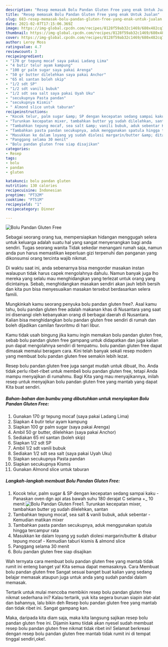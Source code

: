 ```yaml
---
description: "Resep memasak Bolu Pandan Gluten Free yang enak Untuk Jualan"
title: "Resep memasak Bolu Pandan Gluten Free yang enak Untuk Jualan"
slug: 683-resep-memasak-bolu-pandan-gluten-free-yang-enak-untuk-jualan
date: 2021-02-07T17:15:06.369Z
image: https://img-global.cpcdn.com/recipes/8128f59ab32c1469/680x482cq70/bolu-pandan-gluten-free-foto-resep-utama.jpg
thumbnail: https://img-global.cpcdn.com/recipes/8128f59ab32c1469/680x482cq70/bolu-pandan-gluten-free-foto-resep-utama.jpg
cover: https://img-global.cpcdn.com/recipes/8128f59ab32c1469/680x482cq70/bolu-pandan-gluten-free-foto-resep-utama.jpg
author: Leroy Moss
ratingvalue: 4.7
reviewcount: 3
recipeingredient:
- "170 gr tepung mocaf saya pakai Ladang Lima"
- "4 butir telur ayam kampung"
- "100 gr palm sugar saya pakai Arenga"
- "50 gr butter dilelehkan saya pakai Anchor"
- "65 ml santan boleh skip"
- "1/2 sdt SP"
- "1/2 sdt vanili bubuk"
- "1/2 sdt sea salt saya pakai Uyah Uku"
- "secukupnya Pasta pandan"
- "secukupnya Kismis"
- " Almond slice untuk taburan"
recipeinstructions:
- "Kocok telur, palm sugar &amp; SP dengan kecepatan sedang sampai kaku Panaskan oven dgn api atas bawah suhu 180 derajat C selama +_ 10 menit"
- "Turunkan kecepatan mixer, tambahkan butter yg sudah dilelehkan, santan"
- "Tambahkan tepung mocaf, sea salt &amp; vanili bubuk, aduk sebentar Kemudian matikan mixer"
- "Tambahkan pasta pandan secukupnya, aduk menggunakan spatula hingga tercampur rata"
- "Masukkan ke dalam loyang yg sudah diolesi margarin/butter &amp; ditabur tepung mocaf Kemudian taburi kismis &amp; almond slice"
- "Panggang selama 30 menit"
- "Bolu pandan gluten free siap disajikan"
categories:
- Resep
tags:
- bolu
- pandan
- gluten

katakunci: bolu pandan gluten 
nutrition: 130 calories
recipecuisine: Indonesian
preptime: "PT32M"
cooktime: "PT51M"
recipeyield: "1"
recipecategory: Dinner

---
```



![Bolu Pandan Gluten Free](https://img-global.cpcdn.com/recipes/8128f59ab32c1469/680x482cq70/bolu-pandan-gluten-free-foto-resep-utama.jpg)

Sebagai seorang orang tua, mempersiapkan hidangan menggugah selera untuk keluarga adalah suatu hal yang sangat menyenangkan bagi anda sendiri. Tugas seorang  wanita Tidak sekedar menangani rumah saja, namun anda pun harus memastikan keperluan gizi terpenuhi dan panganan yang dikonsumsi orang tercinta wajib nikmat.

Di waktu  saat ini, anda sebenarnya bisa mengorder masakan instan walaupun tidak harus capek mengolahnya dahulu. Namun banyak juga lho mereka yang selalu mau menghidangkan yang terlezat untuk orang yang dicintainya. Sebab, menghidangkan masakan sendiri akan jauh lebih bersih dan kita pun bisa menyesuaikan masakan tersebut berdasarkan selera famili. 



Mungkinkah kamu seorang penyuka bolu pandan gluten free?. Asal kamu tahu, bolu pandan gluten free adalah makanan khas di Nusantara yang saat ini disenangi oleh kebanyakan orang di berbagai daerah di Nusantara. Kalian bisa menghidangkan bolu pandan gluten free sendiri di rumah dan boleh dijadikan camilan favoritmu di hari libur.

Kamu tidak usah bingung jika kamu ingin memakan bolu pandan gluten free, sebab bolu pandan gluten free gampang untuk didapatkan dan juga kalian pun dapat mengolahnya sendiri di tempatmu. bolu pandan gluten free dapat dimasak memalui beragam cara. Kini telah banyak sekali resep modern yang membuat bolu pandan gluten free semakin lebih lezat.

Resep bolu pandan gluten free juga sangat mudah untuk dibuat, lho. Anda tidak perlu ribet-ribet untuk membeli bolu pandan gluten free, tetapi Anda mampu menyajikan di rumahmu. Bagi Kita yang mau menyajikannya, inilah resep untuk menyajikan bolu pandan gluten free yang mantab yang dapat Kita buat sendiri.

<!--inarticleads1-->

##### Bahan-bahan dan bumbu yang dibutuhkan untuk menyiapkan Bolu Pandan Gluten Free:

1. Gunakan 170 gr tepung mocaf (saya pakai Ladang Lima)
1. Siapkan 4 butir telur ayam kampung
1. Siapkan 100 gr palm sugar (saya pakai Arenga)
1. Ambil 50 gr butter, dilelehkan (saya pakai Anchor)
1. Sediakan 65 ml santan (boleh skip)
1. Siapkan 1/2 sdt SP
1. Ambil 1/2 sdt vanili bubuk
1. Sediakan 1/2 sdt sea salt (saya pakai Uyah Uku)
1. Siapkan secukupnya Pasta pandan
1. Siapkan secukupnya Kismis
1. Gunakan  Almond slice untuk taburan




<!--inarticleads2-->

##### Langkah-langkah membuat Bolu Pandan Gluten Free:

1. Kocok telur, palm sugar &amp; SP dengan kecepatan sedang sampai kaku - Panaskan oven dgn api atas bawah suhu 180 derajat C selama +_ 10 menit
<img src="https://img-global.cpcdn.com/steps/b2b5dab210806f8e/160x128cq70/bolu-pandan-gluten-free-langkah-memasak-1-foto.jpg" alt="Bolu Pandan Gluten Free">1. Turunkan kecepatan mixer, tambahkan butter yg sudah dilelehkan, santan
1. Tambahkan tepung mocaf, sea salt &amp; vanili bubuk, aduk sebentar - Kemudian matikan mixer
1. Tambahkan pasta pandan secukupnya, aduk menggunakan spatula hingga tercampur rata
1. Masukkan ke dalam loyang yg sudah diolesi margarin/butter &amp; ditabur tepung mocaf - Kemudian taburi kismis &amp; almond slice
1. Panggang selama 30 menit
1. Bolu pandan gluten free siap disajikan




Wah ternyata cara membuat bolu pandan gluten free yang mantab tidak rumit ini enteng banget ya! Kita semua dapat memasaknya. Cara Membuat bolu pandan gluten free Sangat sesuai banget buat kalian yang sedang belajar memasak ataupun juga untuk anda yang sudah pandai dalam memasak.

Tertarik untuk mulai mencoba membikin resep bolu pandan gluten free nikmat sederhana ini? Kalau tertarik, yuk kita segera buruan siapin alat-alat dan bahannya, lalu bikin deh Resep bolu pandan gluten free yang mantab dan tidak ribet ini. Sangat gampang kan. 

Maka, daripada kita diam saja, maka kita langsung sajikan resep bolu pandan gluten free ini. Dijamin kamu tiidak akan nyesel sudah membuat resep bolu pandan gluten free nikmat tidak ribet ini! Selamat berkreasi dengan resep bolu pandan gluten free mantab tidak rumit ini di tempat tinggal sendiri,oke!.

